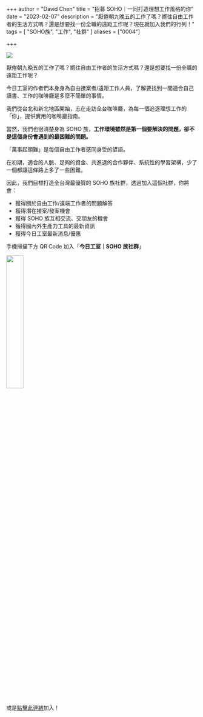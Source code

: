 +++
author = "David Chen"
title = "招募 SOHO｜一同打造理想工作風格的你"
date = "2023-02-07"
description = "厭倦朝九晚五的工作了嗎？嚮往自由工作者的生活方式嗎？還是想要找一份全職的遠距工作呢？現在就加入我們的行列！"
tags = [
    "SOHO族",
    "工作",
    "社群"
]
aliases = ["0004"]

+++

<img src="https://images.pexels.com/photos/5912741/pexels-photo-5912741.jpeg">

厭倦朝九晚五的工作了嗎？嚮往自由工作者的生活方式嗎？還是想要找一份全職的遠距工作呢？

今日工室的作者們本身身為自由接案者/遠距工作人員，了解要找到一間適合自己讀書、工作的咖啡廳是多麼不簡單的事情。

我們從台北和新北地區開始，志在走訪全台咖啡廳，為每一個追逐理想工作的「你」，提供實用的咖啡廳指南。

當然，我們也很清楚身為 SOHO 族，**工作環境雖然是第一個要解決的問題，卻不是這個身份會遇到的最困難的問題。**

「萬事起頭難」是每個自由工作者感同身受的諺語。

在初期，適合的人脈、足夠的資金、共進退的合作夥伴、系統性的學習架構，少了一個都讓這條路上多了一些困難。

因此，我們目標打造全台灣最優質的 SOHO 族社群，透過加入這個社群，你將會：
- 獲得關於自由工作/遠端工作者的問題解答
- 獲得潛在接案/發案機會
- 獲得 SOHO 族互相交流、交朋友的機會
- 獲得國內外生產力工具的最新資訊
- 獲得今日工室最新消息/優惠

手機掃描下方 QR Code 加入「**今日工室｜SOHO 族社群**」

<img src="line.png" width="30%" >

或是[點擊此連結](https://line.me/ti/g2/p81-vzP_GOANlifYsaK9fzFkCfunayNiXmCiWQ?utm_source=invitation&utm_medium=link_copy&utm_campaign=default)加入！